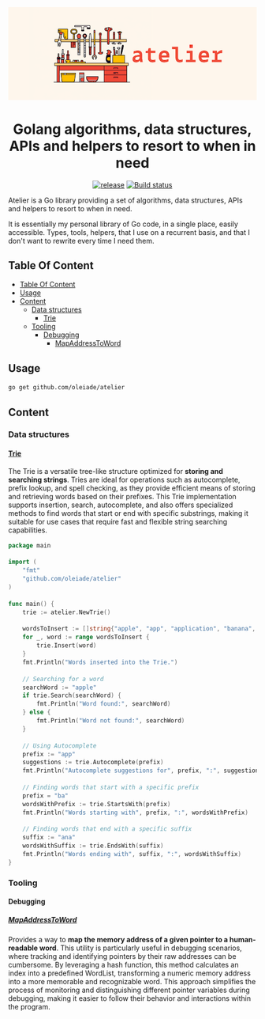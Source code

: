 <p align="center"><img src="logo.png" alt="atelier logo"/></p>
<h1 align="center">Golang algorithms, data structures, APIs and helpers to resort to when in need</h3>

<p align="center">
    <a href="http://github.com/oleiade/atelier/releases"><img src="https://img.shields.io/github/release/oleiade/atelier.svg" alt="release"></a>
    <a href="https://github.com/oleiade/atelier/actions/workflows/build.yml"><img src="https://github.com/oleiade/atelier/actions/workflows/build.yml/badge.svg" alt="Build status"></a>
</p>

Atelier is a Go library providing a set of algorithms, data structures, APIs and helpers to resort to when in need.

It is essentially my personal library of Go code, in a single place, easily accessible. Types, tools, helpers, that I use on a recurrent basis, and that I don't want to rewrite every time I need them.

## Table Of Content
- [Table Of Content](#table-of-content)
- [Usage](#usage)
- [Content](#content)
  - [Data structures](#data-structures)
    - [Trie](#trie)
  - [Tooling](#tooling)
    - [Debugging](#debugging)
      - [MapAddressToWord](#mapaddresstoword)

## Usage

```bash
go get github.com/oleiade/atelier
```

## Content

### Data structures

#### [Trie](./trie.go)

The Trie is a versatile tree-like structure optimized for **storing and searching strings**. Tries are ideal for operations such as autocomplete, prefix lookup, and spell checking, as they provide efficient means of storing and retrieving words based on their prefixes. This Trie implementation supports insertion, search, autocomplete, and also offers specialized methods to find words that start or end with specific substrings, making it suitable for use cases that require fast and flexible string searching capabilities.

```go
package main

import (
    "fmt"
    "github.com/oleiade/atelier"
)

func main() {
    trie := atelier.NewTrie()

    wordsToInsert := []string{"apple", "app", "application", "banana", "band", "bandana"}
    for _, word := range wordsToInsert {
        trie.Insert(word)
    }
    fmt.Println("Words inserted into the Trie.")

    // Searching for a word
    searchWord := "apple"
    if trie.Search(searchWord) {
        fmt.Println("Word found:", searchWord)
    } else {
        fmt.Println("Word not found:", searchWord)
    }

    // Using Autocomplete
    prefix := "app"
    suggestions := trie.Autocomplete(prefix)
    fmt.Println("Autocomplete suggestions for", prefix, ":", suggestions)

    // Finding words that start with a specific prefix
    prefix = "ba"
    wordsWithPrefix := trie.StartsWith(prefix)
    fmt.Println("Words starting with", prefix, ":", wordsWithPrefix)

    // Finding words that end with a specific suffix
    suffix := "ana"
    wordsWithSuffix := trie.EndsWith(suffix)
    fmt.Println("Words ending with", suffix, ":", wordsWithSuffix)
}
```

### Tooling

#### Debugging

##### [MapAddressToWord](./debug.go)

Provides a way to **map the memory address of a given pointer to a human-readable word**. This utility is particularly useful in debugging scenarios, where tracking and identifying pointers by their raw addresses can be cumbersome. By leveraging a hash function, this method calculates an index into a predefined WordList, transforming a numeric memory address into a more memorable and recognizable word. This approach simplifies the process of monitoring and distinguishing different pointer variables during debugging, making it easier to follow their behavior and interactions within the program.